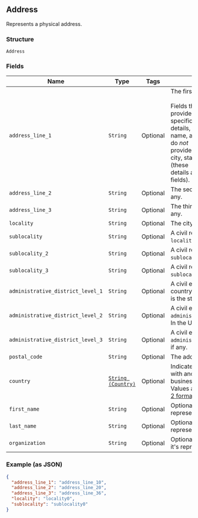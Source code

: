 ## Address

Represents a physical address.

### Structure

`Address`

### Fields

| Name | Type | Tags | Description |
|  --- | --- | --- | --- |
| `address_line_1` | `String` | Optional | The first line of the address.<br><br>Fields that start with `address_line` provide the address's most specific<br>details, like street number, street name, and building name. They do *not*<br>provide less specific details like city, state/province, or country (these<br>details are provided in other fields). |
| `address_line_2` | `String` | Optional | The second line of the address, if any. |
| `address_line_3` | `String` | Optional | The third line of the address, if any. |
| `locality` | `String` | Optional | The city or town of the address. |
| `sublocality` | `String` | Optional | A civil region within the address's `locality`, if any. |
| `sublocality_2` | `String` | Optional | A civil region within the address's `sublocality`, if any. |
| `sublocality_3` | `String` | Optional | A civil region within the address's `sublocality_2`, if any. |
| `administrative_district_level_1` | `String` | Optional | A civil entity within the address's country. In the US, this<br>is the state. |
| `administrative_district_level_2` | `String` | Optional | A civil entity within the address's `administrative_district_level_1`.<br>In the US, this is the county. |
| `administrative_district_level_3` | `String` | Optional | A civil entity within the address's `administrative_district_level_2`,<br>if any. |
| `postal_code` | `String` | Optional | The address's postal code. |
| `country` | [`String (Country)`](/doc/models/country.md) | Optional | Indicates the country associated with another entity, such as a business.<br>Values are in [ISO 3166-1-alpha-2 format](http://www.iso.org/iso/home/standards/country_codes.htm). |
| `first_name` | `String` | Optional | Optional first name when it's representing recipient. |
| `last_name` | `String` | Optional | Optional last name when it's representing recipient. |
| `organization` | `String` | Optional | Optional organization name when it's representing recipient. |

### Example (as JSON)

```json
{
  "address_line_1": "address_line_10",
  "address_line_2": "address_line_20",
  "address_line_3": "address_line_36",
  "locality": "locality0",
  "sublocality": "sublocality0"
}
```

